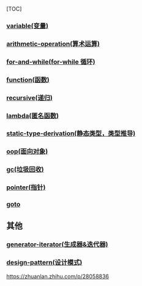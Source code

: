 [TOC]

### [variable(变量)](./variable.md)
### [arithmetic-operation(算术运算)](./operation.md)
### [for-and-while(for-while 循环)](./for-while-if.md)
### [function(函数)](./function.md)
### [recursive(递归)](./recursive.md)
### [lambda(匿名函数)](./lambda.md)
### [static-type-derivation(静态类型，类型推导)](./static-type-derivation.md)
### [oop(面向对象)](./oop.md)
### [gc(垃圾回收)](./gc.md)
### [pointer(指针)](./pointer.md)
### [goto](./goto.md)

## 其他
### [generator-iterator(生成器&迭代器)](./generator-iterator.md)
### [design-pattern(设计模式)](./design-pattern.md)

https://zhuanlan.zhihu.com/p/28058836